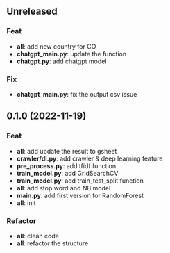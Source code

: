 ## Unreleased

### Feat

- **all**: add new country for CO
- **chatgpt_main.py**: update the function
- **chatgpt.py**: add chatgpt model

### Fix

- **chatgpt_main.py**: fix the output csv issue

## 0.1.0 (2022-11-19)

### Feat

- **all**: add update the result to gsheet
- **crawler/dl.py**: add crawler & deep learning feature
- **pre_process.py**: add tfidf function
- **train_model.py**: add GridSearchCV
- **train_model.py**: add train_test_split function
- **all**: add stop word and NB model
- **main.py**: add first version for RandomForest
- **all**: init

### Refactor

- **all**: clean code
- **all**: refactor the structure

